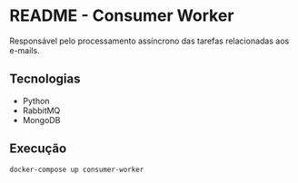 # README - Consumer Worker

Responsável pelo processamento assíncrono das tarefas relacionadas aos e-mails.

## Tecnologias
- Python
- RabbitMQ
- MongoDB

## Execução
```bash
docker-compose up consumer-worker
```

